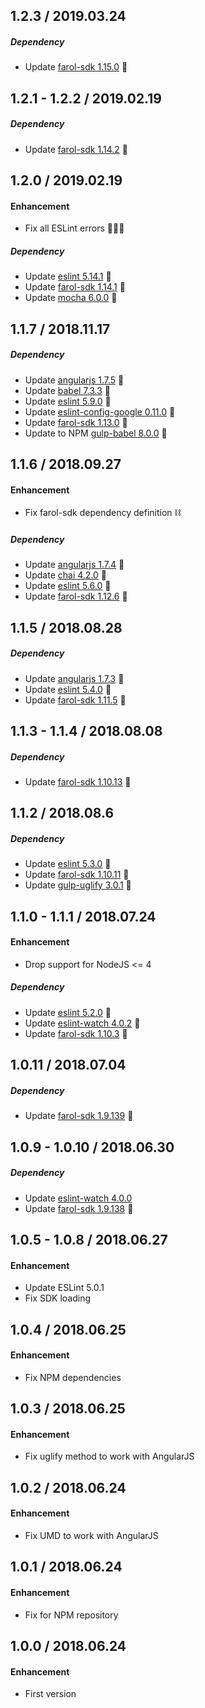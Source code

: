 ## 1.2.3 / 2019.03.24

##### Dependency

- Update [farol-sdk 1.15.0](https://bitbucket.org/menvia/farol-sdk-javascript/src/master/CHANGELOG.md) 🚀

## 1.2.1 - 1.2.2 / 2019.02.19

##### Dependency

- Update [farol-sdk 1.14.2](https://bitbucket.org/menvia/farol-sdk-javascript/src/master/CHANGELOG.md) 🚀

## 1.2.0 / 2019.02.19
#### Enhancement
- Fix all ESLint errors 👨🏻‍🚒

##### Dependency
- Update [eslint 5.14.1](https://github.com/eslint/eslint/releases) 🚀
- Update [farol-sdk 1.14.1](https://bitbucket.org/menvia/farol-sdk-javascript/src/master/CHANGELOG.md) 🚀
- Update [mocha 6.0.0](https://github.com/mochajs/mocha/releases) 🚀

## 1.1.7 / 2018.11.17
##### Dependency
- Update [angularjs 1.7.5](https://github.com/angular/angular.js/blob/master/CHANGELOG.md) 🚀
- Update [babel 7.3.3](https://github.com/babel/babel/releases) 🚀
- Update [eslint 5.9.0](https://github.com/eslint/eslint/releases) 🚀
- Update [eslint-config-google 0.11.0](https://github.com/google/eslint-config-google/releases) 🚀
- Update [farol-sdk 1.13.0](https://bitbucket.org/menvia/farol-sdk-javascript/src/master/CHANGELOG.md) 🚀
- Update to NPM [gulp-babel 8.0.0](https://github.com/babel/gulp-babel/releases) 🚀

## 1.1.6 / 2018.09.27
#### Enhancement
- Fix farol-sdk dependency definition ⛓

##### Dependency
- Update [angularjs 1.7.4](https://github.com/angular/angular.js/blob/master/CHANGELOG.md) 🚀
- Update [chai 4.2.0](https://github.com/chaijs/chai/releases) 🚀
- Update [eslint 5.6.0](https://github.com/eslint/eslint/releases) 🚀
- Update [farol-sdk 1.12.6](https://bitbucket.org/menvia/farol-sdk-javascript/src/master/CHANGELOG.md) 🚀

## 1.1.5 / 2018.08.28
##### Dependency
- Update [angularjs 1.7.3](https://github.com/angular/angular.js/blob/master/CHANGELOG.md) 🚀
- Update [eslint 5.4.0](https://github.com/eslint/eslint/releases) 🚀
- Update [farol-sdk 1.11.5](https://bitbucket.org/menvia/farol-sdk-javascript/src/master/CHANGELOG.md) 🚀

## 1.1.3 - 1.1.4 / 2018.08.08
##### Dependency
- Update [farol-sdk 1.10.13](https://bitbucket.org/menvia/farol-sdk-javascript/src/master/CHANGELOG.md) 🚀

## 1.1.2 / 2018.08.6
##### Dependency
- Update [eslint 5.3.0](https://github.com/eslint/eslint/releases) 🚀
- Update [farol-sdk 1.10.11](https://bitbucket.org/menvia/farol-sdk-javascript/src/master/CHANGELOG.md) 🚀
- Update [gulp-uglify 3.0.1](https://github.com/terinjokes/gulp-uglify/releases) 🚀

## 1.1.0 - 1.1.1 / 2018.07.24
#### Enhancement
- Drop support for NodeJS <= 4

##### Dependency
- Update [eslint 5.2.0](https://github.com/eslint/eslint/releases) 🚀
- Update [eslint-watch 4.0.2](https://github.com/rizowski/eslint-watch/releases) 🚀
- Update [farol-sdk 1.10.3](https://bitbucket.org/menvia/farol-sdk-javascript/src/master/CHANGELOG.md) 🚀

## 1.0.11 / 2018.07.04
##### Dependency
- Update [farol-sdk 1.9.139](https://bitbucket.org/menvia/farol-sdk-javascript/src/master/CHANGELOG.md) 🚀

## 1.0.9 - 1.0.10 / 2018.06.30
##### Dependency
- Update [eslint-watch 4.0.0](https://github.com/rizowski/eslint-watch/releases)
- Update [farol-sdk 1.9.138](https://bitbucket.org/menvia/farol-sdk-javascript/src/master/CHANGELOG.md) 🚀

## 1.0.5 - 1.0.8 / 2018.06.27
#### Enhancement
- Update ESLint 5.0.1
- Fix SDK loading

## 1.0.4 / 2018.06.25
#### Enhancement
- Fix NPM dependencies

## 1.0.3 / 2018.06.25
#### Enhancement
- Fix uglify method to work with AngularJS

## 1.0.2 / 2018.06.24
#### Enhancement
- Fix UMD to work with AngularJS

## 1.0.1 / 2018.06.24
#### Enhancement
- Fix for NPM repository

## 1.0.0 / 2018.06.24
#### Enhancement
- First version
